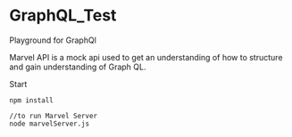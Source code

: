 # GraphQL_Test

Playground for GraphQl

Marvel API is a mock api used to get an understanding of how to structure and gain understanding of Graph QL.

Start 

```
npm install

//to run Marvel Server
node marvelServer.js
```